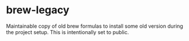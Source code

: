 # brew-legacy
Maintainable copy of old brew formulas to install some old version during the project setup.
This is intentionally set to public.
